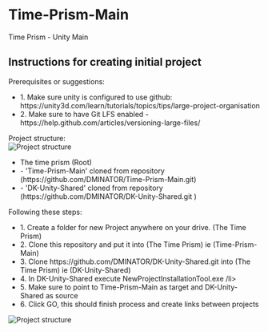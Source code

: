 # Time-Prism-Main
Time Prism - Unity Main

<h2>Instructions for creating initial project</h2>

Prerequisites or suggestions:
<ul>
  <li>1. Make sure unity is configured to use github: https://unity3d.com/learn/tutorials/topics/tips/large-project-organisation
</li>
  <li>2. Make sure to have Git LFS enabled - https://help.github.com/articles/versioning-large-files/</li> 
</ul>


Project structure:
<br/>
![Project structure](https://github.com/DMINATOR/Time-Prism-Main/blob/master/Readme/Project_structure.png?raw=true "Title")

<ul>
  <li>The time prism (Root)</li>
    <li> - 'Time-Prism-Main' cloned from repository (https://github.com/DMINATOR/Time-Prism-Main.git) </li>
    <li> - 'DK-Unity-Shared' cloned from repository (https://github.com/DMINATOR/DK-Unity-Shared.git ) </li>
</ul>


Following these steps:

<ul>
  <li>1. Create a folder for new Project anywhere on your drive. (The Time Prism)</li>
  <li>2. Clone this repository and put it into (The Time Prism) ie (Time-Prism-Main)</li>
  <li>3. Clone https://github.com/DMINATOR/DK-Unity-Shared.git into (The Time Prism) ie (DK-Unity-Shared)</li>
  
  <li>4. In DK-Unity-Shared execute NewProjectInstallationTool.exe /li>
  <li>5. Make sure to point to Time-Prism-Main as target and DK-Unity-Shared as source</li>
  <li>6. Click GO, this should finish process and create links between projects</li>
</ul>

![Project structure](https://github.com/DMINATOR/Time-Prism-Main/blob/master/Readme/AppToRun.png?raw=true "Title")
